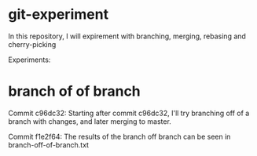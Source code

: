 git-experiment
==============

In this repository, I will expirement with branching, merging, rebasing and cherry-picking

Experiments: 

branch of of branch 
===================
Commit c96dc32: Starting after commit c96dc32, I'll try branching off of a branch with changes, and later merging to master.

Commit f1e2f64: The results of the branch off branch can be seen in branch-off-of-branch.txt
